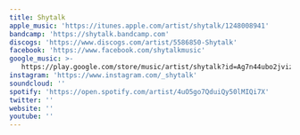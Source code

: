 ```yaml
---
title: Shytalk
apple_music: 'https://itunes.apple.com/artist/shytalk/1248008941'
bandcamp: 'https://shytalk.bandcamp.com'
discogs: 'https://www.discogs.com/artist/5586850-Shytalk'
facebook: 'https://www.facebook.com/shytalkmusic'
google_music: >-
   https://play.google.com/store/music/artist/shytalk?id=Ag7n44ubo2jvizmwbw5ikziwf4q
instagram: 'https://www.instagram.com/_shytalk'
soundcloud: ''
spotify: 'https://open.spotify.com/artist/4uO5go7QduiQy50lMIQi7X'
twitter: ''
website: ''
youtube: ''
---
```

